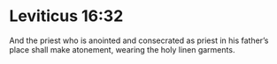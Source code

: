 # Leviticus 16:32

And the priest who is anointed and consecrated as priest in his father’s place shall make atonement, wearing the holy linen garments.
